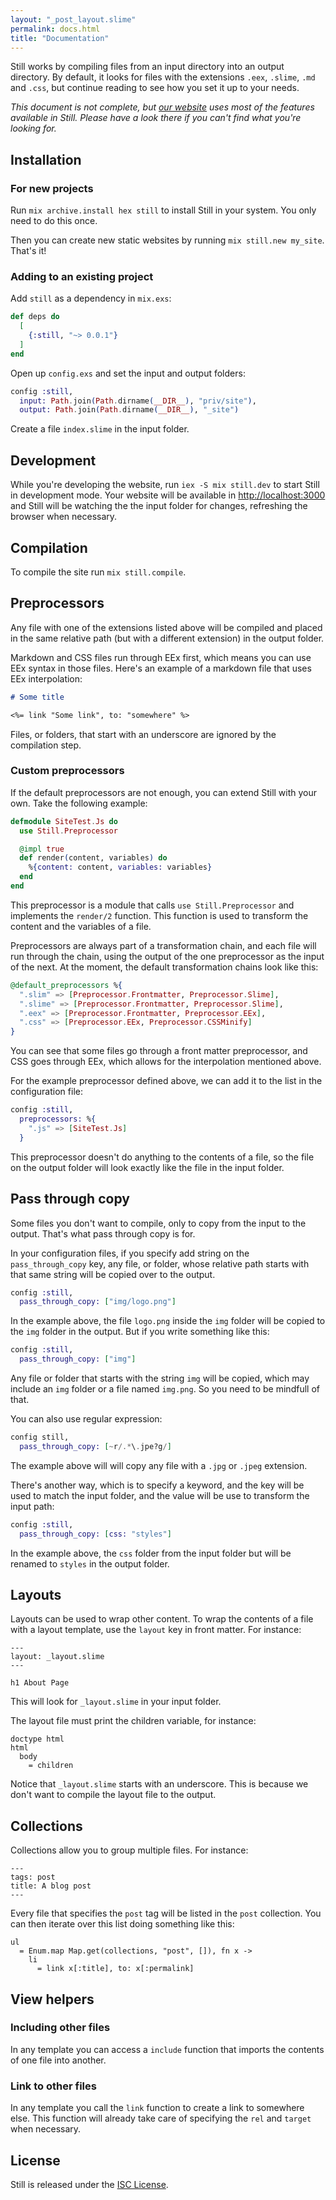 ```yaml
---
layout: "_post_layout.slime"
permalink: docs.html
title: "Documentation"
---
```


Still works by compiling files from an input directory into an output directory. By default, it looks for files with the extensions `.eex`, `.slime`, `.md` and `.css`, but continue reading to see how you set it up to your needs.

_This document is not complete, but [our website](./priv/site) uses most of the features available in Still. Please have a look there if you can't find what you're looking for._

## Installation

### For new projects

Run `mix archive.install hex still` to install Still in your system. You only need to do this once.

Then you can create new static websites by running `mix still.new my_site`. That's it!

### Adding to an existing project

Add `still` as a dependency in `mix.exs`:

```elixir
def deps do
  [
    {:still, "~> 0.0.1"}
  ]
end
```

Open up `config.exs` and set the input and output folders:

```elixir
config :still,
  input: Path.join(Path.dirname(__DIR__), "priv/site"),
  output: Path.join(Path.dirname(__DIR__), "_site")
```

Create a file `index.slime` in the input folder.

## Development

While you're developing the website, run `iex -S mix still.dev` to start Still in development mode.
Your website will be available in [http://localhost:3000](http://localhost:3000/) and Still will be watching the the input folder for changes, refreshing the browser when necessary.

## Compilation

To compile the site run `mix still.compile`.

## Preprocessors

Any file with one of the extensions listed above will be compiled and placed in the same relative path (but with a different extension) in the output folder.

Markdown and CSS files run through EEx first, which means you can use EEx syntax in those files. Here's an example of a markdown file that uses EEx interpolation:

```markdown
# Some title

<%= link "Some link", to: "somewhere" %>
```

Files, or folders, that start with an underscore are ignored by the compilation step.

### Custom preprocessors

If the default preprocessors are not enough, you can extend Still with your own. Take the following example:

```elixir
defmodule SiteTest.Js do
  use Still.Preprocessor

  @impl true
  def render(content, variables) do
    %{content: content, variables: variables}
  end
end
```

This preprocessor is a module that calls `use Still.Preprocessor` and implements the `render/2` function. This function is used to transform the content and the variables of a file.

Preprocessors are always part of a transformation chain, and each file will run through the chain, using the output of the one preprocessor as the input of the next. At the moment, the default transformation chains look like this:

```elixir
@default_preprocessors %{
  ".slim" => [Preprocessor.Frontmatter, Preprocessor.Slime],
  ".slime" => [Preprocessor.Frontmatter, Preprocessor.Slime],
  ".eex" => [Preprocessor.Frontmatter, Preprocessor.EEx],
  ".css" => [Preprocessor.EEx, Preprocessor.CSSMinify]
}
```

You can see that some files go through a front matter preprocessor, and CSS goes through EEx, which allows for the interpolation mentioned above.

For the example preprocessor defined above, we can add it to the list in the configuration file:

```elixir
config :still,
  preprocessors: %{
    ".js" => [SiteTest.Js]
  }
```

This preprocessor doesn't do anything to the contents of a file, so the file on the output folder will look exactly like the file in the input folder.

## Pass through copy

Some files you don't want to compile, only to copy from the input to the output. That's what pass through copy is for.

In your configuration files, if you specify add string on the `pass_through_copy` key, any file, or folder, whose relative path starts with that same string will be copied over to the output.

```elixir
config :still,
  pass_through_copy: ["img/logo.png"]
```

In the example above, the file `logo.png` inside the `img` folder will be copied to the `img` folder in the output. But if you write something like this:

```elixir
config :still,
  pass_through_copy: ["img"]
```

Any file or folder that starts with the string `img` will be copied, which may include an `img` folder or a file named `img.png`. So you need to be mindfull of that.

You can also use regular expression:

```elixir
config still,
  pass_through_copy: [~r/.*\.jpe?g/]
```

The example above will will copy any file with a `.jpg` or `.jpeg` extension.

There's another way, which is to specify a keyword, and the key will be used to match the input folder, and the value will be use to transform the input path:

```elixir
config :still,
  pass_through_copy: [css: "styles"]
```

In the example above, the `css` folder from the input folder but will be renamed to `styles` in the output folder.

## Layouts

Layouts can be used to wrap other content. To wrap the contents of a file with
a layout template, use the `layout` key in front matter. For instance:

```slime
---
layout: _layout.slime
---

h1 About Page
```

This will look for `_layout.slime` in your input folder.

The layout file must print the children variable, for instance:

```slime
doctype html
html
  body
    = children
```

Notice that `_layout.slime` starts with an underscore. This is because we don't
want to compile the layout file to the output.

## Collections

Collections allow you to group multiple files. For instance:

```
---
tags: post
title: A blog post
---
```

Every file that specifies the `post` tag will be listed in the `post` collection.
You can then iterate over this list doing something like this:

```slime
ul
  = Enum.map Map.get(collections, "post", []), fn x ->
    li
      = link x[:title], to: x[:permalink]
```

## View helpers

### Including other files

In any template you can access a `include` function that imports the contents
of one file into another.

### Link to other files

In any template you call the `link` function to create a link to somewhere
else. This function will already take care of specifying the `rel` and `target`
when necessary.

## License

Still is released under the [ISC License](./LICENSE).
